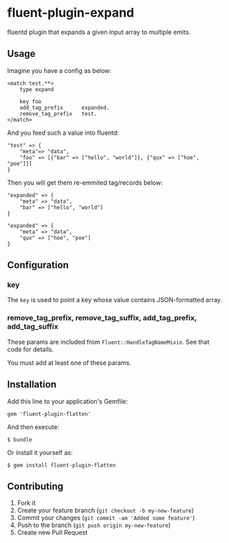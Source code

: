 # fluent-plugin-expand

fluentd plugin that expands a given input array to multiple emits.

## Usage

Imagine you have a config as below:

	<match test.**>
		type expand

		key foo
		add_tag_prefix		expanded.
		remove_tag_prefix	test.
	</match>

And you feed such a value into fluentd:

	"test" => {
		"meta"=> "data",
		"foo" => [{"bar" => ["hello", "world"]}, {"qux" => ["hoe", "poe"]}]
	}

Then you will get them re-emmited tag/records below:

	"expanded" => {
		"meta" => "data",
		"bar" => ["hello", "world"]
	}

	"expanded" => {
		"meta" => "data",
		"qux" => ["hoe", "poe"]
	}

## Configuration

### key

The `key` is used to point a key whose value contains JSON-formatted array.

### remove_tag_prefix, remove_tag_suffix, add_tag_prefix, add_tag_suffix

These params are included from `Fluent::HandleTagNameMixin`. See that code for details.

You must add at least one of these params.

## Installation

Add this line to your application's Gemfile:

    gem 'fluent-plugin-flatten'

And then execute:

    $ bundle

Or install it yourself as:

    $ gem install fluent-plugin-flatten

## Contributing

1. Fork it
2. Create your feature branch (`git checkout -b my-new-feature`)
3. Commit your changes (`git commit -am 'Added some feature'`)
4. Push to the branch (`git push origin my-new-feature`)
5. Create new Pull Request

